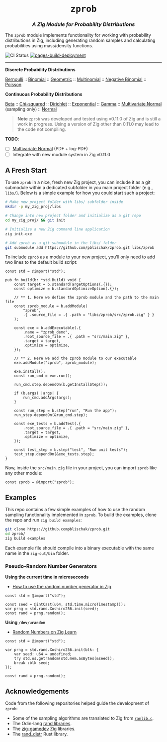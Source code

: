 <div align="center">
<h1><tt>zprob</tt></h1>
<h3><i>
A Zig Module for Probability Distributions
</i></h3>
</div>


The `zprob` module implements functionality for working with probability distributions in Zig,
including generating random samples and calculating probabilities using mass/density functions.

<img src="https://github.com/pblischak/zprob/actions/workflows/ci.yml/badge.svg" alt="CI Status"> [![pages-build-deployment](https://github.com/pblischak/zprob/actions/workflows/pages/pages-build-deployment/badge.svg)](https://pblischak.github.io/zprob/)

----

**Discrete Probability Distributions**

[Bernoulli](https://en.wikipedia.org/wiki/Bernoulli_distribution) ::
[Binomial](https://en.wikipedia.org/wiki/Binomial_distribution) ::
[Geometric](https://en.wikipedia.org/wiki/Geometric_distribution) ::
[Multinomial](https://en.wikipedia.org/wiki/Multinomial_distribution) ::
[Negative Binomial](https://en.wikipedia.org/wiki/Negative_binomial_distribution) ::
[Poisson](https://en.wikipedia.org/wiki/Poisson_distribution)

**Continuous Probability Distributions**

[Beta](https://en.wikipedia.org/wiki/Beta_distribution) ::
[Chi-squared](https://en.wikipedia.org/wiki/Chi-squared_distribution) ::
[Dirichlet](https://en.wikipedia.org/wiki/Dirichlet_distribution) ::
[Exponential](https://en.wikipedia.org/wiki/Exponential_distribution) ::
[Gamma](https://en.wikipedia.org/wiki/Gamma_distribution) ::
[Multivariate Normal](https://en.wikipedia.org/wiki/Multivariate_normal_distribution) (sampling only) ::
[Normal](https://en.wikipedia.org/wiki/Normal_distribution)

> **Note**
> `zprob` was developed and tested using v0.11.0 of Zig and is still a work in progress.
> Using a version of Zig other than 0.11.0 may lead to the code not compiling.

**TODO**:

 - [ ] [Multivariate Normal](https://en.wikipedia.org/wiki/Multivariate_normal_distribution) (PDF + log-PDF)
 - [ ] Integrate with new module system in Zig v0.11.0

## A Fresh Start

To use `zprob` in a nice, fresh new Zig project, you can include it as
a git submodule within a dedicated subfolder in you main project folder (e.g.,
`libs/`). Below is a simple example for how you could start such a project:

```bash
# Make new project folder with libs/ subfolder inside
mkdir -p my_zig_proj/libs

# Change into new project folder and initialize as a git repo
cd my_zig_proj/ && git init

# Initialize a new Zig command line application
zig init-exe

# Add zprob as a git submodule in the libs/ folder
git submodule add https://github.com/pblischak/zprob.git libs/zprob
```

To include `zprob` as a module to your new project, you'll only need to add two lines to
the default build script:

```zig
const std = @import("std");

pub fn build(b: *std.Build) void {
    const target = b.standardTargetOptions(.{});
    const optimize = b.standardOptimizeOption(.{});

    // ** 1. Here we define the zprob module and the path to the main file
    const zprob_module = b.addModule(
        "zprob",
        .{ .source_file = .{ .path = "libs/zprob/src/zprob.zig" } }
    );

    const exe = b.addExecutable(.{
        .name = "zprob_demo",
        .root_source_file = .{ .path = "src/main.zig" },
        .target = target,
        .optimize = optimize,
    });

    // ** 2. Here we add the zprob module to our executable
    exe.addModule("zprob", zprob_module);

    exe.install();
    const run_cmd = exe.run();

    run_cmd.step.dependOn(b.getInstallStep());

    if (b.args) |args| {
        run_cmd.addArgs(args);
    }

    const run_step = b.step("run", "Run the app");
    run_step.dependOn(&run_cmd.step);

    const exe_tests = b.addTest(.{
        .root_source_file = .{ .path = "src/main.zig" },
        .target = target,
        .optimize = optimize,
    });

    const test_step = b.step("test", "Run unit tests");
    test_step.dependOn(&exe_tests.step);
}
```

Now, inside the `src/main.zig` file in your project, you can import `zprob` like any other
module:

```zig
const zprob = @import("zprob");
```

## Examples

This repo contains a few simple examples of how to use the random sampling functionality
implemented in `zprob`. To build the examples, clone the repo and run
`zig build examples`:

```bash
git clone https://github.compblischak/zprob.git
cd zprob/
zig build examples
```

Each example file should compile into a binary executable with the same name in the `zig-out/bin`
folder.

### Pseudo-Random Number Generators

**Using the current time in microseconds**

- [How to use the random number generator in Zig]("https://zig.news/gowind/how-to-use-the-random-number-generator-in-zig-ef6")

```zig
const std = @import("std");

const seed = @intCast(u64, std.time.microTimestamp());
var prng = std.rand.Xoshiro256.init(seed);
const rand = prng.random();
```

**Using `/dev/urandom`**

- [Random Numbers on Zig Learn](https://ziglearn.org/chapter-2/#random-numbers)

```zig
const std = @import("std");

var prng = std.rand.Xoshiro256.init(blk: {
    var seed: u64 = undefined;
    try std.os.getrandom(std.mem.asBytes(&seed));
    break :blk seed;
});

const rand = prng.random();
```

## Acknowledgements

Code from the following repositories helped guide the development of `zprob`:

 - Some of the sampling algorithms are translated to Zig from
   [`ranlib.c`](https://people.sc.fsu.edu/~jburkardt/c_src/ranlib/ranlib.html).
 - The Odin-lang [rand libraries](https://github.com/odin-lang/Odin/tree/master/core/math/rand).
 - The [zig-gamedev](https://github.com/michal-z/zig-gamedev) Zig libraries.
 - The [rand_distr](https://github.com/rust-random/rand/tree/master/rand_distr) Rust library.
